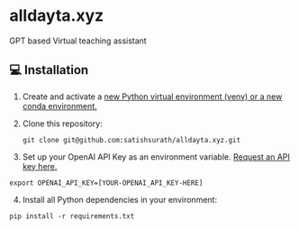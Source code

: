 # alldayta.xyz
GPT based Virtual teaching assistant



## 💻 Installation

1. Create and activate a [new Python virtual environment (venv) or a new conda environment.](/docs/new-virtual-python-env.md)

   
2. Clone this repository:
   ```shell
   git clone git@github.com:satishsurath/alldayta.xyz.git
    ```

3. Set up your OpenAI API Key as an environment variable. [Request an API key here.](https://openai.com/blog/openai-api)
```shell
export OPENAI_API_KEY=[YOUR-OPENAI_API_KEY-HERE]
```

4. Install all Python dependencies in your environment:
```shell
pip install -r requirements.txt
```